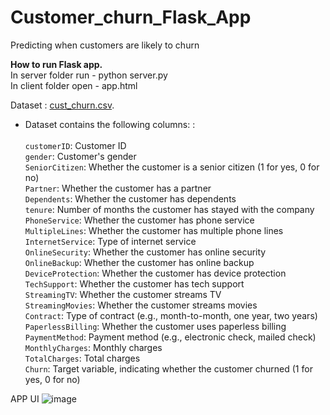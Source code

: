 # Customer_churn_Flask_App
Predicting when customers are likely to churn

<b>How to run Flask app.</b><br>
In server folder run  - python server.py <br>
In client folder open - app.html <br>

Dataset : [cust_churn.csv](https://github.com/Vatsal0313/Customer_churn_Flask_App/blob/main/model/Customer_Churn.csv).<br>
- Dataset contains the following columns: : <br>
<br>`customerID`: Customer ID 
<br>`gender`: Customer's gender 
<br>`SeniorCitizen`: Whether the customer is a senior citizen (1 for yes, 0 for no) 
<br>`Partner`: Whether the customer has a partner 
<br>`Dependents`: Whether the customer has dependents 
<br>`tenure`: Number of months the customer has stayed with the company 
<br>`PhoneService`: Whether the customer has phone service 
<br>`MultipleLines`: Whether the customer has multiple phone lines 
<br>`InternetService`: Type of internet service 
<br>`OnlineSecurity`: Whether the customer has online security 
<br>`OnlineBackup`: Whether the customer has online backup 
<br>`DeviceProtection`: Whether the customer has device protection 
<br>`TechSupport`: Whether the customer has tech support 
<br>`StreamingTV`: Whether the customer streams TV 
<br>`StreamingMovies`: Whether the customer streams movies 
<br>`Contract`: Type of contract (e.g., month-to-month, one year, two years) 
<br>`PaperlessBilling`: Whether the customer uses paperless billing 
<br>`PaymentMethod`: Payment method (e.g., electronic check, mailed check) 
<br>`MonthlyCharges`: Monthly charges 
<br>`TotalCharges`: Total charges 
<br>`Churn`: Target variable, indicating whether the customer churned (1 for yes, 0 for no)   

APP UI
![image](https://github.com/Vatsal0313/Customer_churn_Flask_App/assets/117883036/8b2c7545-6769-4227-8f9b-9b28d18b3a24)
